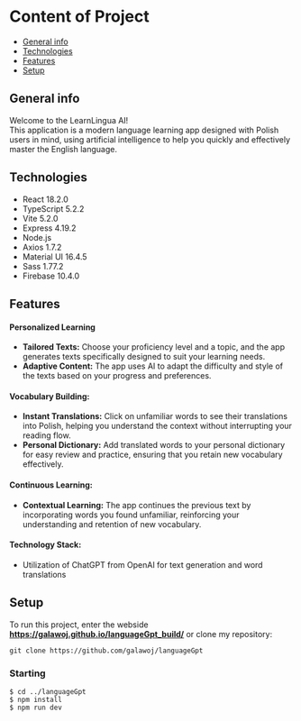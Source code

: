 # Content of Project

- [General info](#general-info)
- [Technologies](#technologies)
- [Features](#features)
- [Setup](#setup)

## General info

Welcome to the LearnLingua AI!<br> This application is a modern language learning app designed with Polish users in mind, using artificial intelligence to help you quickly and effectively master the English language.

## Technologies

<ul>
<li>React 18.2.0</li>
<li>TypeScript 5.2.2</li>
<li>Vite 5.2.0</li>
<li>Express 4.19.2</li>
<li>Node.js</li>
<li>Axios 1.7.2</li>
<li>Material UI 16.4.5</li>
<li>Sass 1.77.2</li>
<li>Firebase 10.4.0</li>
</ul>

## Features

#### Personalized Learning

<ul>
<li>
<b>Tailored Texts:</b> Choose your proficiency level and a topic, and the app generates texts specifically designed to suit your learning needs.
</li>
<li>
<b>Adaptive Content:</b> The app uses AI to adapt the difficulty and style of the texts based on your progress and preferences.
</li>
</ul>

#### Vocabulary Building:

<ul>
<li><b>Instant Translations:</b> Click on unfamiliar words to see their translations into Polish, helping you understand the context without interrupting your reading flow.</li>
<li><b>Personal Dictionary:</b> Add translated words to your personal dictionary for easy review and practice, ensuring that you retain new vocabulary effectively.</li>
</ul>

#### Continuous Learning:

<ul>
<li><b>Contextual Learning:</b> The app continues the previous text by incorporating words you found unfamiliar, reinforcing your understanding and retention of new vocabulary.</li>

</ul>

#### Technology Stack:

<ul>
<li>Utilization of ChatGPT from OpenAI for text generation and word translations</li>
</ul>

## Setup

To run this project, enter the webside <b>https://galawoj.github.io/languageGpt_build/</b> or clone my repository:

```
git clone https://github.com/galawoj/languageGpt
```

### Starting

```
$ cd ../languageGpt
$ npm install
$ npm run dev
```
